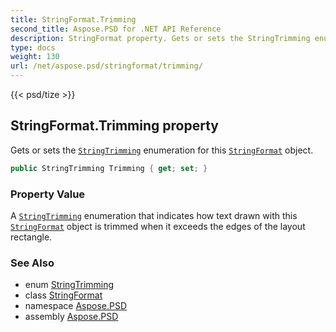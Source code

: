 ```yaml
---
title: StringFormat.Trimming
second_title: Aspose.PSD for .NET API Reference
description: StringFormat property. Gets or sets the StringTrimming enumeration for this StringFormat object
type: docs
weight: 130
url: /net/aspose.psd/stringformat/trimming/
---
```

{{< psd/tize >}}
## StringFormat.Trimming property

Gets or sets the [`StringTrimming`](../../stringtrimming/) enumeration for this [`StringFormat`](../) object.

```csharp
public StringTrimming Trimming { get; set; }
```

### Property Value

A [`StringTrimming`](../../stringtrimming/) enumeration that indicates how text drawn with this [`StringFormat`](../) object is trimmed when it exceeds the edges of the layout rectangle.

### See Also

* enum [StringTrimming](../../stringtrimming/)
* class [StringFormat](../)
* namespace [Aspose.PSD](../../stringformat/)
* assembly [Aspose.PSD](../../../)


